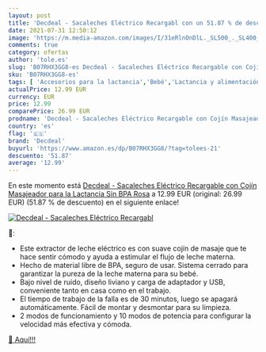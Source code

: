 ```yaml
---
layout: post
title: 'Decdeal - Sacaleches Eléctrico Recargabl con un 51.87 % de descuento'
date: 2021-07-31 12:50:12
image: 'https://m.media-amazon.com/images/I/31eRlnOnDlL._SL500_._SL400_.jpg'
comments: true
category: ofertas
author: 'tole.es'
slug: 'B07RHX3GG8-es Decdeal - Sacaleches Eléctrico Recargable con Cojín...'
sku: 'B07RHX3GG8-es'
tags: [ 'Accesorios para la lactancia','Bebé','Lactancia y alimentación','Sacaleches','decdeal','lactancia','sacaleches', ]
actualPrice: 12.99 EUR
currency: EUR
price: 12.99
comparePrice: 26.99 EUR
prodname: 'Decdeal - Sacaleches Eléctrico Recargable con Cojín Masajeador para la Lactancia  Sin BPA  Rosa'
country: 'es'
flag: '🇪🇸'
brand: 'Decdeal'
buyurl: 'https://www.amazon.es/dp/B07RHX3GG8/?tag=tolees-21'
descuento: '51.87'
average: '12.99'
---
```


En este momento está [Decdeal - Sacaleches Eléctrico Recargable con Cojín Masajeador para la Lactancia  Sin BPA  Rosa](https://www.amazon.es/dp/B07RHX3GG8/?tag=tolees-21) a 12.99 EUR (original: 26.99 EUR) (51.87 %  de descuento) en el siguiente enlace!

[![Decdeal - Sacaleches Eléctrico Recargabl](https://m.media-amazon.com/images/I/31eRlnOnDlL._SL500_._SL400_.jpg)](https://www.amazon.es/dp/B07RHX3GG8/?tag=tolees-21)

🔎:

- Este extractor de leche eléctrico es con suave cojín de masaje que te hace sentir cómodo y ayuda a estimular el flujo de leche materna.
- Hecho de material libre de BPA, seguro de usar. Sistema cerrado para garantizar la pureza de la leche materna para su bebé.
- Bajo nivel de ruido, diseño liviano y carga de adaptador y USB, conveniente tanto en casa como en el trabajo.
- El tiempo de trabajo de la falla es de 30 minutos, luego se apagará automáticamente. Fácil de montar y desmontar para su limpieza.
- 2 modos de funcionamiento y 10 modos de potencia para configurar la velocidad más efectiva y cómoda.

[🛒 Aquí!!!](https://www.amazon.es/dp/B07RHX3GG8/?tag=tolees-21)
